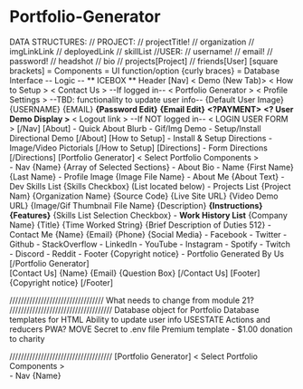 # Portfolio-Generator
DATA STRUCTURES:
// PROJECT:
//  projectTitle!
//  organization
//  imgLinkLink
//  deployedLink
//  skillList
//USER:
// username!
// email!
// password!
// headshot
// bio
// projects[Project]
// friends[User]
[square brackets] = Components
<angle brackets>  = UI function/option
{curly braces} = Database Interface
-- Logic -- 
** ICEBOX **
Header
  [Nav]
    < Demo (New Tab)> 
    < How to Setup >
    < Contact Us >
    --If logged in--
      < Portfolio Generator >
      < Profile Settings >
        --TBD: functionality to update user info--
          {Default User Image}
          {USERNAME} <CHANGE-USERNAME>
          {EMAIL} <CHANGE-EMAIL>
          **{Password Edit}**
          **{Email Edit}**
          **<?PAYMENT>**
        **<? User Demo Display >**
      < Logout link >
    --If NOT logged in--
      <login link>
        < LOGIN USER FORM >
      <signup link>
      <CREATE-USER-FORM>
  [/Nav]
  [About]
    - Quick About Blurb 
    - Gif/Img Demo 
    - Setup/Install Directional Demo 
  [/About]
  [How to Setup]
    - Install & Setup Directions
    - Image/Video Pictorials
  [/How to Setup]
  [Directions]
    - Form Directions
  [/Directions]
  [Portfolio Generator]
    < Select Portfolio Components >  
      - Nav
        {Name}
        {Array of Selected Sections}
        - About Bio
          - Name 
            {First Name}
            {Last Name}
          - Profile Image
            {Image File Name} 
          - About Me
            {About Text}
        - Dev Skills List
            {Skills Checkbox} (List located below)
        - Projects List
            {Project Nam}
            {Organization Name}
            {Source Code}
            {Live Site URL}
            {Video Demo URL}
            {Image/Gif Thumbnail File Name}
            {Description}
            **{Instructions}**
            **{Features}**
            {Skills List Selection Checkbox}
        - **Work History List** 
            {Company Name}
            {Title}
            {Time Worked String}
            {Brief Description of Duties 512}
        - Contact Me 
            {Name}
            {Email}
            {Phone}
            {Social Media}
              - Facebook
              - Twitter
              - Github
              - StackOverflow
              - LinkedIn
              - YouTube
              - Instagram
              - Spotify 
              - Twitch
              - Discord
              - Reddit 
      - Footer
        {Copyright notice}
        - Portfolio Generated By Us
  [/Portfolio Generator]      
  [Contact Us]
    {Name}
    {Email}
    {Question Box}
  [/Contact Us]
  [Footer]
      {Copyright notice}
  [/Footer]

/////////////////////////////////
What needs to change from module 21?
////////////////////////////////////
Database object for Portfolio
Database templates for HTML
Ability to update user info
USESTATE Actions and reducers
PWA?
MOVE Secret to .env file
Premium template - $1.00 donation to charity

////////////////////////////////////
[Portfolio Generator]
    < Select Portfolio Components >  
      - Nav
        {Name} <TITLE FONT>
        {Array of Selected Sections}
        - About Bio
          - Name  - <BIO TITLE FONT>
          - Profile Image - <PROFILE IMAGE SIZE>
          - About Me - <ABOUT ME BODY FONT>
        - Dev Skills List
            {Skills Checkbox} (List located below)
        - Projects List
            {Project Nam} <PROJECT HEADER FONT>
            {Organization Name} <ORG HEADER FONT>
            {Source Code} <BUTTON>
            {Live Site URL} <BUTTON>
            {Video Demo URL} <BUTTON>
            {Image/Gif Thumbnail File Name} <FILE SIZE RESTRICTIONS>
            {Description} <DESCRIPTION BOX SIZE> <DESCRIPTION TEXT SIZE> <DESCRIPTION FONT>
            **{Instructions}**
            **{Features}**
            {Skills List Selection Checkbox} <DROP DOWN CHECK BOXES>
        - **Work History List** 
            {Company Name} <PROJECT HEADER FONT>
            {Title} <ORG HEADER FONT>
            {Time Worked String} <ORG HEADER FONT>
            {Brief Description of Duties 512} <DESCRIPTION BOX SIZE> <DESCRIPTION TEXT SIZE> <DESCRIPTION FONT>
        - Contact Me 
            {Name} <NAME HEADER FONT>
            {Email} <BUTTON>
            {Phone} <BUTTON>
            {Social Media} <DROP DOWN CHECK BOXES for LOGO BUTTONS>
              - Facebook
              - Twitter
              - Github
              - StackOverflow
              - LinkedIn
              - YouTube
              - Instagram
              - Spotify 
              - Twitch
              - Discord
              - Reddit 
      - Footer
        {Copyright notice} <SMALL FOOT FONT>
        - Portfolio Generated By Us  <SMALL FOOT FONT>
////////////////////////////////////

Kash & Dan To Do:
Color Schemes
Font Families 








Skills Images - Name & Location
  import L_HTML from "../../assets/images/skills/html-5.svg";
  import L_CSS3 from "../../assets/images/skills/CSS3_logo.svg";
  import L_EXPRESS from "../../assets/images/skills/express.svg";
  import L_BOOTSTRAP from "../../assets/images/skills/bootstrap-4.svg";
  import L_REACT from "../../assets/images/skills/react.svg";
  import L_REACT_ROUTER from "../../assets/images/skills/react-router.svg";
  import L_REACT_BOOTSTRAP from "../../assets/images/skills/react-bootstrap.svg";
  import L_MYSQL from "../../assets/images/skills/mysql.svg";
  import L_MONGODB from "../../assets/images/skills/mongodb.svg";
  import L_NODE from "../../assets/images/skills/nodejs.svg";
  import L_JAVASCRIPT from "../../assets/images/skills/javascript.svg";
  import L_HEROKU from "../../assets/images/skills/heroku.svg";
  import L_GIT from "../../assets/images/skills/git-icon.svg";
  import L_GITHUB_PAGES from "../../assets/images/skills/github.svg";
  import L_REDUX from "../../assets/images/skills/redux.svg";
  import L_STYLED_COMPONENTS from "../../assets/images/skills/styled-components.svg";
  import L_JQUERY from "../../assets/images/skills/jquery.svg";
  L_TAILWIND
  L_NPM
  L_MATERLIZE
  L_MOMENTJS

Social Media Icons
L_FACEBOOK
L_TWITTER
L_GITHUB
L_STACKOVERFLOW 
L_LINKEDIN
L_YOUTUBE
L_INSTAGRAM
L_SPOTIFY 
L_TWITCH
L_DISCORD
L_REDDIT 